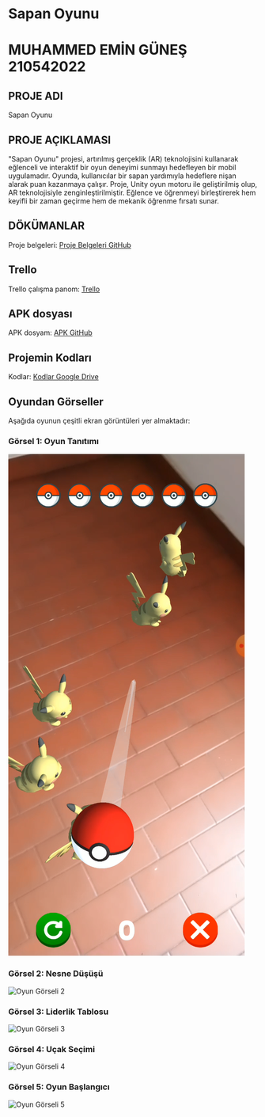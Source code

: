 # Sapan Oyunu
# MUHAMMED EMİN GÜNEŞ 210542022  

## PROJE ADI
Sapan Oyunu

## PROJE AÇIKLAMASI
"Sapan Oyunu" projesi, artırılmış gerçeklik (AR) teknolojisini kullanarak eğlenceli ve interaktif bir oyun deneyimi sunmayı hedefleyen bir mobil uygulamadır. Oyunda, kullanıcılar bir sapan yardımıyla hedeflere nişan alarak puan kazanmaya çalışır. Proje, Unity oyun motoru ile geliştirilmiş olup, AR teknolojisiyle zenginleştirilmiştir. Eğlence ve öğrenmeyi birleştirerek hem keyifli bir zaman geçirme hem de mekanik öğrenme fırsatı sunar.

## DÖKÜMANLAR
Proje belgeleri: [Proje Belgeleri GitHub](https://github.com/eminguness/YMGK/tree/main/belgeler)

## Trello 
Trello çalışma panom: [Trello](https://trello.com/b/9vUOwjp9/ymgk)

## APK dosyası 
APK dosyam: [APK GitHub](https://github.com/eminguness/YMGK)

## Projemin Kodları 
Kodlar: [Kodlar Google Drive](https://drive.google.com/drive/folders/1vp502YghpzX2yJmfUu-Psy2RHyCRKNn6?usp=sharing)                   

## Oyundan Görseller
Aşağıda oyunun çeşitli ekran görüntüleri yer almaktadır:

### Görsel 1: Oyun Tanıtımı
![Oyun Görseli 1](readme_images/description.PNG)

### Görsel 2: Nesne Düşüşü
![Oyun Görseli 2](readme_images/drop.gif)

### Görsel 3: Liderlik Tablosu
![Oyun Görseli 3](readme_images/leaderboard.gif)

### Görsel 4: Uçak Seçimi
![Oyun Görseli 4](readme_images/plane_selection.gif)

### Görsel 5: Oyun Başlangıcı
![Oyun Görseli 5](readme_images/start.gif)

